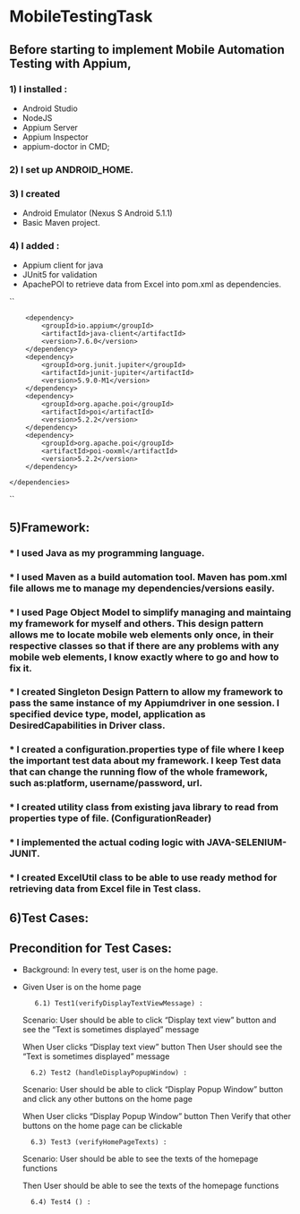 # MobileTestingTask
## Before starting to implement Mobile Automation Testing with Appium, 
### 1) I installed :
* Android Studio
* NodeJS
* Appium Server
* Appium Inspector
* appium-doctor in CMD;
### 2) I set up ANDROID_HOME.
### 3) I created 
* Android Emulator (Nexus S Android 5.1.1) 
* Basic Maven project.
### 4) I added :
* Appium client for java
* JUnit5 for validation 
* ApachePOI to retrieve data from Excel into pom.xml as dependencies.

``

<dependencies>

        <dependency>
            <groupId>io.appium</groupId>
            <artifactId>java-client</artifactId>
            <version>7.6.0</version>
        </dependency> 
        <dependency>
            <groupId>org.junit.jupiter</groupId>
            <artifactId>junit-jupiter</artifactId>
            <version>5.9.0-M1</version>
        </dependency>
        <dependency>
            <groupId>org.apache.poi</groupId>
            <artifactId>poi</artifactId>
            <version>5.2.2</version>
        </dependency>
        <dependency>
            <groupId>org.apache.poi</groupId>
            <artifactId>poi-ooxml</artifactId>
            <version>5.2.2</version>
        </dependency>

    </dependencies>
     
``

## 5)Framework:
### * I used Java as my programming language.
### * I used Maven as a build automation tool. Maven has pom.xml file allows me to manage my dependencies/versions easily.
### * I used Page Object Model to simplify managing and maintaing my framework for myself and others. This design pattern allows me to locate mobile web elements only once, in their respective classes so that if there are any problems with any mobile web elements, I know exactly where to go and how to fix it.
### * I created Singleton Design Pattern to allow my framework to pass the same instance of my Appiumdriver in one session. I specified device type, model, application as DesiredCapabilities in Driver class.
### * I created a configuration.properties type of file where I keep the important test data about my framework. I keep Test data that can change the running flow of the whole framework, such as:platform, username/password, url.
### * I created utility class from existing java library to read from properties type of file. (ConfigurationReader)
### * I implemented the actual coding logic with JAVA-SELENIUM-JUNIT.
### * I created ExcelUtil class to be able to use ready method for retrieving data from Excel file in Test class.

## 6)Test Cases:
## Precondition for Test Cases:

* Background: In every test, user is on the home page.
* Given User is on the home page

         6.1) Test1(verifyDisplayTextViewMessage) :
        
     Scenario: User should be able to click “Display text view” button and see the “Text is sometimes displayed” message

     When User clicks “Display text view” button
     Then User should see the “Text is sometimes displayed” message

        6.2) Test2 (handleDisplayPopupWindow) :
     
     Scenario: User should be able to click “Display Popup Window” button and click any other buttons on the home page

     When User clicks “Display Popup Window” button
     Then Verify that other buttons on the home page can be clickable
     
        6.3) Test3 (verifyHomePageTexts) :
        
     Scenario: User should be able to see the texts of the homepage functions

     Then User should be able to see the texts of the homepage functions
     
        6.4) Test4 () :



